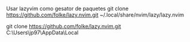 Usar lazyvim como gesator de paquetes git clone https://github.com/folke/lazy.nvim.git ~/.local/share/nvim/lazy/lazy.nvim


git clone https://github.com/folke/lazy.nvim.git C:\Users\jp97\AppData\Local
